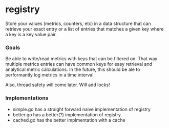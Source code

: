 # registry

Store your values (metrics, counters, etc) in a data structure that can retrieve your exact entry or a list of entries that matches a given key where a key is a key value pair.

### Goals

Be able to write/read metrics with keys that can be filtered on. That way multiple metrics entries can have common keys for easy retrieval and analytical metric calculations. In the future, this should be ale to performantly log metrics in a time interval. 

Also, thread safety will come later. Will add locks!

### Implementations

* simple.go has a straight forward naive implementation of registry 
* better.go has a better(?) implementation of registry
* cached.go has the better implmentation with a cache
